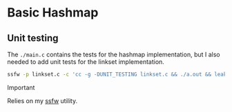 # Basic Hashmap

## Unit testing

The `./main.c` contains the tests for the hashmap implementation, but I also needed to
add unit tests for the linkset implementation.

```sh
ssfw -p linkset.c -c 'cc -g -DUNIT_TESTING linkset.c && ./a.out && leaks --atExit -- ./a.out'
````

> [!IMPORTANT]
> Relies on my [ssfw](https://github.com/mharrisb1/ssfw) utility.
